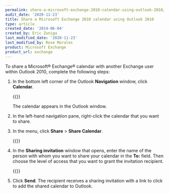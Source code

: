 ```yaml
---
permalink: share-a-microsoft-exchange-2010-calendar-using-outlook-2010/
audit_date: '2020-11-23'
title: Share a Microsoft Exchange 2010 calendar using Outlook 2010
type: article
created_date: '2014-06-04'
created_by: Eric Zuniga
last_modified_date: '2020-11-23'
last_modified_by: Rose Morales
product: Microsoft Exchange
product_url: exchange
---
```


To share a Microsoft&reg; Exchange&reg; calendar with another Exchange user within
Outlook 2010, complete the following steps:

1. In the bottom left corner of the Outlook **Navigation** window, click **Calendar**.

    {{<image src="4094.1a.png" alt="" title="">}}

    The calendar appears in the Outlook window.

2. In the left-hand navigation pane, right-click the calendar that you
    want to share.

3. In the menu, click **Share** > **Share Calendar**.

    {{<image src="4094.2a.png" alt="" title="">}}

4. In the **Sharing invitation** window that opens, enter the name of the person
    with whom you want to share your calendar in the **To:** field. Then
    choose the level of access that you want to grant the invitation recipient.

    {{<image src="4094.3b.png" alt="" title="">}}

5. Click **Send**. The recipient receives a sharing invitation with a link to
    click to add the shared calendar to Outlook.
